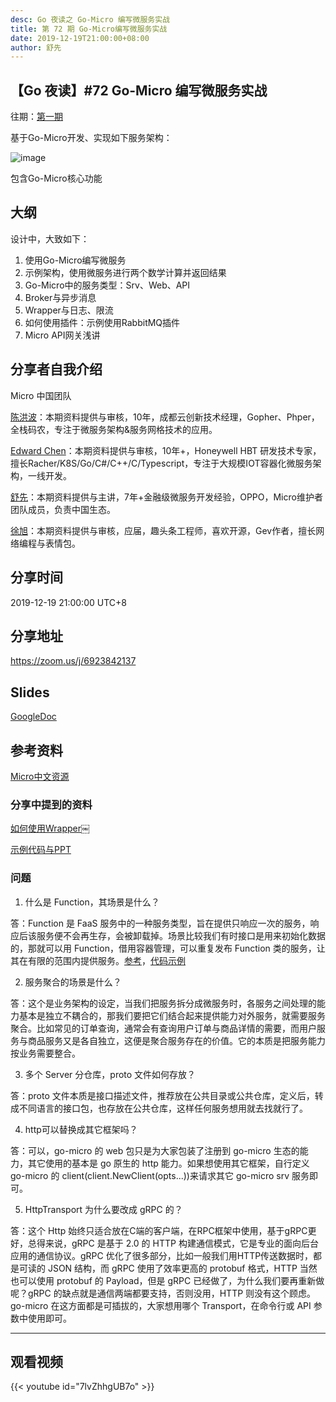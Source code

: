 ```yaml
---
desc: Go 夜读之 Go-Micro 编写微服务实战
title: 第 72 期 Go-Micro编写微服务实战
date: 2019-12-19T21:00:00+08:00
author: 舒先
---
```


## 【Go 夜读】#72 Go-Micro 编写微服务实战

往期：[第一期](https://github.com/developer-learning/night-reading-go/issues/457)

基于Go-Micro开发、实现如下服务架构：

![image](https://user-images.githubusercontent.com/20906540/70113465-3cd84a00-1694-11ea-836d-37ac0b84cbc5.png)

包含Go-Micro核心功能

## 大纲

设计中，大致如下：

1. 使用Go-Micro编写微服务
2. 示例架构，使用微服务进行两个数学计算并返回结果
3. Go-Micro中的服务类型：Srv、Web、API
4. Broker与异步消息
5. Wrapper与日志、限流
6. 如何使用插件：示例使用RabbitMQ插件
7. Micro API网关浅讲

## 分享者自我介绍

Micro 中国团队

[陈洪波](https://github.com/hb-chen)：本期资料提供与审核，10年，成都云创新技术经理，Gopher、Phper，全栈码农，专注于微服务架构&服务网格技术的应用。

[Edward Chen](https://github.com/crazybber)：本期资料提供与审核，10年+，Honeywell HBT 研发技术专家，擅长Racher/K8S/Go/C#/C++/C/Typescript，专注于大规模IOT容器化微服务架构，一线开发。

[舒先](https://github.com/printfcoder)：本期资料提供与主讲，7年+金融级微服务开发经验，OPPO，Micro维护者团队成员，负责中国生态。

[徐旭](https://github.com/Allenxuxu)：本期资料提供与审核，应届，趣头条工程师，喜欢开源，Gev作者，擅长网络编程与表情包。

## 分享时间

2019-12-19 21:00:00 UTC+8

## 分享地址

https://zoom.us/j/6923842137

## Slides

[GoogleDoc](https://docs.google.com/presentation/d/1xtZ9b2yx0kt1QWXh-mdDc3VpmlOXywFKPPLr4g8PUqg/edit?usp=sharing)

## 参考资料

[Micro中文资源](https://github.com/micro-in-cn/tutorials)

### 分享中提到的资料

[如何使用Wrapper](https://github.com/micro-in-cn/tutorials/tree/master/examples/middle-practices/micro-wrapper)￼

[示例代码与PPT](https://github.com/micro-in-cn/tutorials/tree/master/others/share/learning-go)

### 问题

1. 什么是 Function，其场景是什么？

答：Function 是 FaaS 服务中的一种服务类型，旨在提供只响应一次的服务，响应后该服务便不会再生存，会被卸载掉。场景比较我们有时接口是用来初始化数据的，那就可以用 Function，借用容器管理，可以重复发布 Function 类的服务，让其在有限的范围内提供服务。[参考](https://micro.mu/blog/cn/2019/11/19/functions.html)，[代码示例](https://github.com/micro-in-cn/tutorials/tree/master/examples/basic-practices/micro-service/function)

2. 服务聚合的场景是什么？

答：这个是业务架构的设定，当我们把服务拆分成微服务时，各服务之间处理的能力基本是独立不耦合的，那我们要把它们结合起来提供能力对外服务，就需要服务聚合。比如常见的订单查询，通常会有查询用户订单与商品详情的需要，而用户服务与商品服务又是各自独立，这便是聚合服务存在的价值。它的本质是把服务能力按业务需要整合。

3. 多个 Server 分仓库，proto 文件如何存放？

答：proto 文件本质是接口描述文件，推荐放在公共目录或公共仓库，定义后，转成不同语言的接口包，也存放在公共仓库，这样任何服务想用就去找就行了。

4. http可以替换成其它框架吗？

答：可以，go-micro 的 web 包只是为大家包装了注册到 go-micro 生态的能力，其它使用的基本是 go 原生的 http 能力。如果想使用其它框架，自行定义 go-micro 的 client(client.NewClient(opts...))来请求其它 go-micro srv 服务即可。

5. HttpTransport 为什么要改成 gRPC 的？

答：这个 Http 始终只适合放在C端的客户端，在RPC框架中使用，基于gRPC更好，总得来说，gRPC 是基于 2.0 的 HTTP 构建通信模式，它是专业的面向后台应用的通信协议。gRPC 优化了很多部分，比如一般我们用HTTP传送数据时，都是可读的 JSON 结构，而 gRPC 使用了效率更高的 protobuf 格式，HTTP 当然也可以使用 protobuf 的 Payload，但是 gRPC 已经做了，为什么我们要再重新做呢？gRPC 的缺点就是通信两端都要支持，否则没用，HTTP 则没有这个顾虑。go-micro 在这方面都是可插拔的，大家想用哪个 Transport，在命令行或 API 参数中使用即可。

---

## 观看视频

{{< youtube id="7lvZhhgUB7o" >}}
